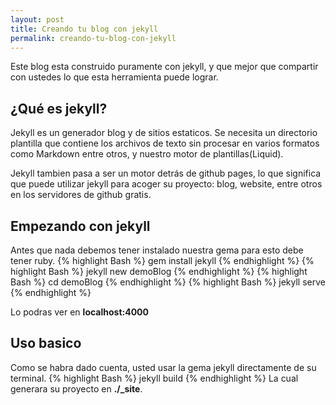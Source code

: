 ```yaml
---
layout: post
title: Creando tu blog con jekyll
permalink: creando-tu-blog-con-jekyll
---
```

Este blog esta construido puramente con jekyll, y que mejor que compartir con ustedes lo que esta herramienta puede lograr.

## ¿Qué es jekyll?
Jekyll es un generador blog y de sitios estaticos. Se necesita un directorio plantilla que contiene los archivos de
texto sin procesar en varios formatos como Markdown entre otros, y nuestro motor de plantillas(Liquid).

Jekyll tambien pasa a ser un motor detrás de github pages, lo que significa que puede utilizar jekyll para acoger su proyecto: blog, website, entre otros en los servidores de github gratis. 

## Empezando con jekyll
Antes que nada debemos tener instalado nuestra gema para esto debe tener ruby.
{% highlight Bash %}
gem install jekyll
{% endhighlight %}
{% highlight Bash %}
jekyll new demoBlog
{% endhighlight %}
{% highlight Bash %}
cd demoBlog
{% endhighlight %}
{% highlight Bash %}
jekyll serve
{% endhighlight %}

Lo podras ver en **localhost:4000**

## Uso basico
Como se habra dado cuenta, usted usar la gema jekyll directamente de su terminal.
{% highlight Bash %}
jekyll build
{% endhighlight %}
La cual generara su proyecto en **./_site**.
